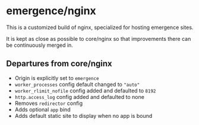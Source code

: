 # emergence/nginx

This is a customized build of nginx, specialized for hosting emergence sites.

It is kept as close as possible to core/nginx so that improvements there can be
continuously merged in.

## Departures from core/nginx

- Origin is explicitly set to `emergence`
- `worker_processes` config default changed to `"auto"`
- `worker_rlimit_nofile` config added and defaulted to `8192`
- `http.access_log` config added and defaulted to none
- Removes `redirector` config
- Adds optional `app` bind
- Adds default static site to display when no app is bound

